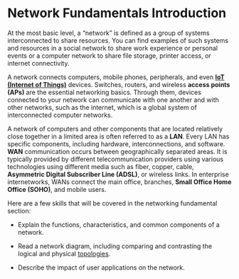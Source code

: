 # Network Fundamentals Introduction

At the most basic level, a “network” is defined as a group of systems interconnected to share resources. You can find examples of such systems and resources in a social network to share work experience or personal events or a computer network to share file storage, printer access, or internet connectivity.

A network connects computers, mobile phones, peripherals, and even **[IoT (Internet of Things)](https://en.wikipedia.org/wiki/Internet_of_things)** devices. Switches, routers, and wireless **access points (APs)** are the essential networking basics. Through them, devices connected to your network can communicate with one another and with other networks, such as the internet, which is a global system of interconnected computer networks.

A network of computers and other components that are located relatively close together in a limited area is often referred to as a **LAN**. Every LAN has specific components, including hardware, interconnections, and software. **WAN** communication occurs between geographically separated areas. It is typically provided by different telecommunication providers using various technologies using different media such as fiber, copper, cable, **Asymmetric Digital Subscriber Line (ADSL)**, or wireless links. In enterprise internetworks, WANs connect the main office, branches, **Small Office Home Office (SOHO)**, and mobile users.

Here are a few skills that will be covered in the networking fundamental section:

- Explain the functions, characteristics, and common components of a network.

- Read a network diagram, including comparing and contrasting the logical and physical [topologies](https://en.wikipedia.org/wiki/Network_topology).

- Describe the impact of user applications on the network.
